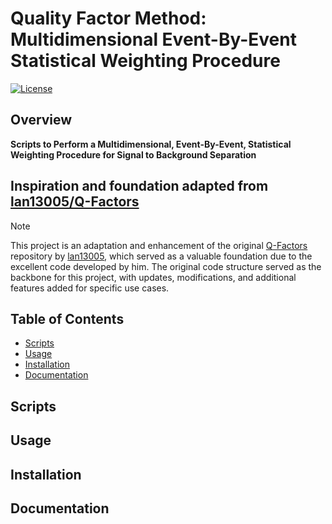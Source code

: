 # Quality Factor Method: Multidimensional Event-By-Event Statistical Weighting Procedure

[![License](https://img.shields.io/badge/License-MIT-blue.svg)](LICENSE.md)

## Overview 
**__Scripts to Perform a Multidimensional, Event-By-Event, Statistical Weighting Procedure for Signal to Background Separation__**


## Inspiration and foundation adapted from [lan13005/Q-Factors](https://github.com/lan13005/Q-Factors)
> [!NOTE]
> This project is an adaptation and enhancement of the original [Q-Factors](https://github.com/lan13005/Q-Factors) repository by [lan13005](https://github.com/lan13005), which served as a valuable foundation due to the excellent code developed by him. The original code structure served as the backbone for this project, with updates, modifications, and additional features added for specific use cases.

## Table of Contents

- [Scripts](#scripts)
- [Usage](#usage)
- [Installation](#installation)
- [Documentation](#documentation)


## Scripts


## Usage


## Installation


## Documentation

